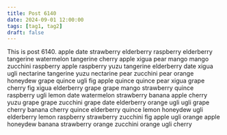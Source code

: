 ```yaml
---
title: Post 6140
date: 2024-09-01 12:00:00
tags: [tag1, tag2]
draft: false
---
```

This is post 6140.
apple
date
strawberry
elderberry
raspberry
elderberry
tangerine
watermelon
tangerine
cherry
apple
xigua
pear
mango
mango
zucchini
raspberry
apple
raspberry
yuzu
tangerine
elderberry
date
xigua
ugli
nectarine
tangerine
yuzu
nectarine
pear
zucchini
pear
orange
honeydew
grape
quince
ugli
fig
apple
quince
quince
pear
xigua
grape
cherry
fig
xigua
elderberry
grape
grape
mango
strawberry
quince
raspberry
ugli
lemon
date
watermelon
strawberry
banana
apple
cherry
yuzu
grape
grape
zucchini
grape
date
elderberry
orange
ugli
ugli
grape
cherry
banana
cherry
quince
elderberry
quince
lemon
honeydew
ugli
elderberry
lemon
raspberry
strawberry
zucchini
fig
apple
ugli
orange
apple
honeydew
banana
strawberry
orange
zucchini
orange
ugli
cherry
